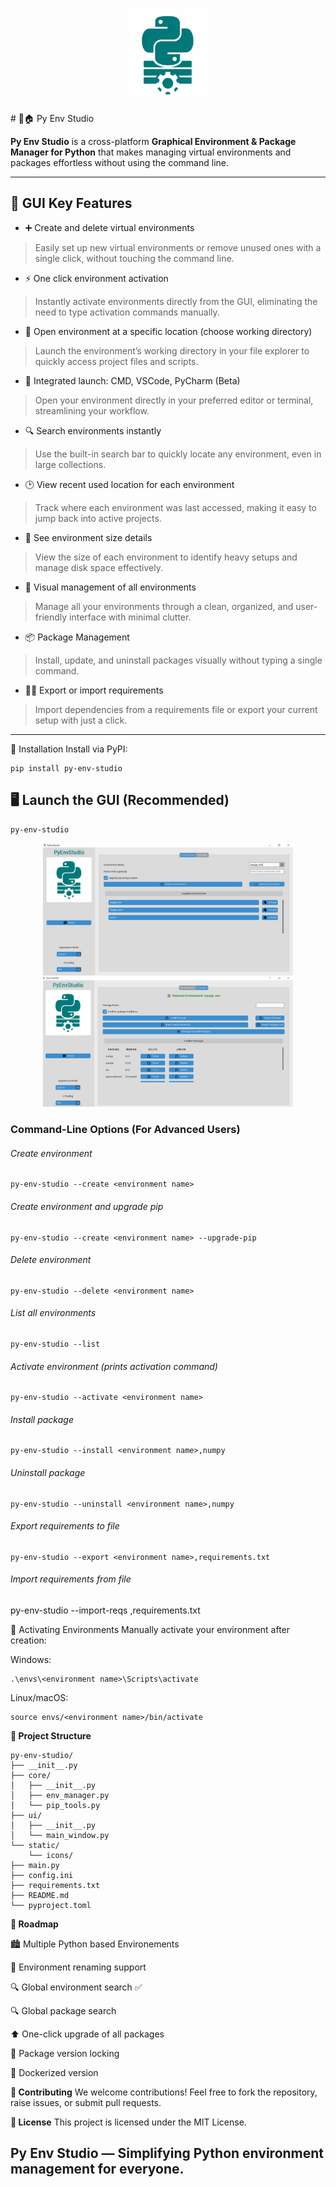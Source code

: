 <p align="center">
  <img src="https://github.com/pyenvstudio/py-env-studio/blob/main/py_env_studio/ui/static/icons/logo.png?raw=true" alt="Py Env Studio Logo" width="150">
</p>
# 🐍🏠 Py Env Studio

**Py Env Studio** is a cross-platform **Graphical Environment & Package Manager for Python** that makes managing virtual environments and packages effortless without using the command line.

---

## 🌟 GUI Key Features

- ➕ Create and delete virtual environments
>Easily set up new virtual environments or remove unused ones with a single click, without touching the command line.

- ⚡ One click environment activation
> Instantly activate environments directly from the GUI, eliminating the need to type activation commands manually.

- 📁 Open environment at a specific location (choose working directory)
> Launch the environment’s working directory in your file explorer to quickly access project files and scripts.

- 🔷 Integrated launch: CMD, VSCode, PyCharm (Beta)
> Open your environment directly in your preferred editor or terminal, streamlining your workflow.

- 🔍 Search environments instantly
> Use the built-in search bar to quickly locate any environment, even in large collections.

- 🕑 View recent used location for each environment
> Track where each environment was last accessed, making it easy to jump back into active projects.

- 📏 See environment size details
> View the size of each environment to identify heavy setups and manage disk space effectively.

- 💫 Visual management of all environments
> Manage all your environments through a clean, organized, and user-friendly interface with minimal clutter.

- 📦 Package Management
> Install, update, and uninstall packages visually without typing a single command.

- 🚚📄 Export or import requirements
> Import dependencies from a requirements file or export your current setup with just a click.
---

📝 Installation
Install via PyPI:

    pip install py-env-studio


## 🖥️ Launch the GUI (Recommended)

    py-env-studio

<p align="center">
  <img src="https://github.com/pyenvstudio/py-env-studio/blob/main/screenshots/1.environment-screen.PNG?raw=true" alt="Environment Screen" width="400">
  <img src="https://github.com/pyenvstudio/py-env-studio/blob/main/screenshots/2.0.package-screen.PNG?raw=true" alt="Package Screen" width="400">
</p>

### Command-Line Options (For Advanced Users)
###### Create environment
    py-env-studio --create <environment name>

###### Create environment and upgrade pip
    py-env-studio --create <environment name> --upgrade-pip

###### Delete environment
    py-env-studio --delete <environment name>

###### List all environments
    py-env-studio --list

###### Activate environment (prints activation command)
    py-env-studio --activate <environment name>

###### Install package
    py-env-studio --install <environment name>,numpy

###### Uninstall package
    py-env-studio --uninstall <environment name>,numpy

###### Export requirements to file
    py-env-studio --export <environment name>,requirements.txt

###### Import requirements from file
py-env-studio --import-reqs <environment name>,requirements.txt


🔑 Activating Environments
Manually activate your environment after creation:

Windows:

    .\envs\<environment name>\Scripts\activate

Linux/macOS:

    source envs/<environment name>/bin/activate


**📁 Project Structure**

    py-env-studio/
    ├── __init__.py
    ├── core/
    │   ├── __init__.py
    │   ├── env_manager.py
    │   └── pip_tools.py
    ├── ui/
    │   ├── __init__.py
    │   └── main_window.py
    └── static/
        └── icons/
    ├── main.py
    ├── config.ini
    ├── requirements.txt
    ├── README.md
    └── pyproject.toml

**🚀 Roadmap**

🏙️ Multiple Python based Environements 

🔄 Environment renaming support

🔍 Global environment search ✅

🔍 Global package search

⬆️ One-click upgrade of all packages

📝 Package version locking

🐳 Dockerized version


**🤝 Contributing**
We welcome contributions!
Feel free to fork the repository, raise issues, or submit pull requests.

**📜 License**
This project is licensed under the MIT License.

Py Env Studio — Simplifying Python environment management for everyone.
---
